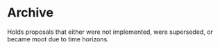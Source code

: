 # Archive

Holds proposals that either were not implemented, were superseded, or became moot due to time horizons.